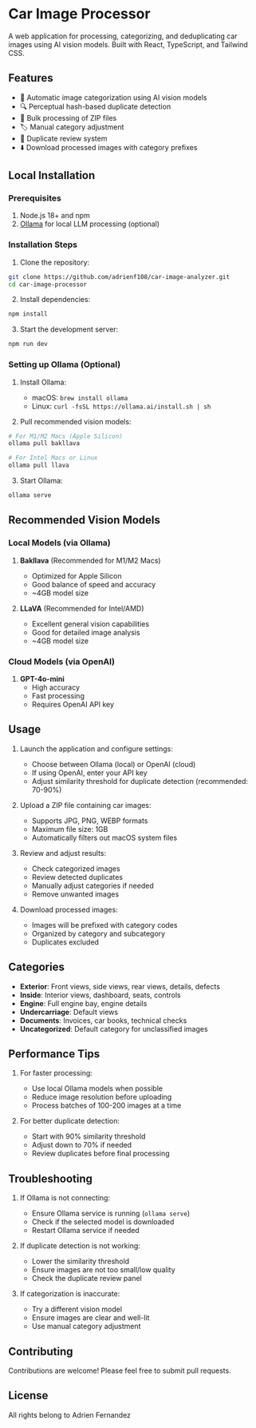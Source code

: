 # Car Image Processor

A web application for processing, categorizing, and deduplicating car images using AI vision models. Built with React, TypeScript, and Tailwind CSS.

## Features

- 🚗 Automatic image categorization using AI vision models
- 🔍 Perceptual hash-based duplicate detection
- 📁 Bulk processing of ZIP files
- 🏷️ Manual category adjustment
- 🔄 Duplicate review system
- ⬇️ Download processed images with category prefixes

## Local Installation

### Prerequisites

1. Node.js 18+ and npm
2. [Ollama](https://ollama.ai/) for local LLM processing (optional)

### Installation Steps

1. Clone the repository:

```bash
git clone https://github.com/adrienf108/car-image-analyzer.git
cd car-image-processor
```

2. Install dependencies:

```bash
npm install
```

3. Start the development server:

```bash
npm run dev
```

### Setting up Ollama (Optional)

1. Install Ollama:

   - macOS: `brew install ollama`
   - Linux: `curl -fsSL https://ollama.ai/install.sh | sh`

2. Pull recommended vision models:

```bash
# For M1/M2 Macs (Apple Silicon)
ollama pull bakllava

# For Intel Macs or Linux
ollama pull llava
```

3. Start Ollama:

```bash
ollama serve
```

## Recommended Vision Models

### Local Models (via Ollama)

1. **Bakllava** (Recommended for M1/M2 Macs)

   - Optimized for Apple Silicon
   - Good balance of speed and accuracy
   - ~4GB model size

2. **LLaVA** (Recommended for Intel/AMD)
   - Excellent general vision capabilities
   - Good for detailed image analysis
   - ~4GB model size

### Cloud Models (via OpenAI)

1. **GPT-4o-mini**
   - High accuracy
   - Fast processing
   - Requires OpenAI API key

## Usage

1. Launch the application and configure settings:

   - Choose between Ollama (local) or OpenAI (cloud)
   - If using OpenAI, enter your API key
   - Adjust similarity threshold for duplicate detection (recommended: 70-90%)

2. Upload a ZIP file containing car images:

   - Supports JPG, PNG, WEBP formats
   - Maximum file size: 1GB
   - Automatically filters out macOS system files

3. Review and adjust results:

   - Check categorized images
   - Review detected duplicates
   - Manually adjust categories if needed
   - Remove unwanted images

4. Download processed images:
   - Images will be prefixed with category codes
   - Organized by category and subcategory
   - Duplicates excluded

## Categories

- **Exterior**: Front views, side views, rear views, details, defects
- **Inside**: Interior views, dashboard, seats, controls
- **Engine**: Full engine bay, engine details
- **Undercarriage**: Default views
- **Documents**: Invoices, car books, technical checks
- **Uncategorized**: Default category for unclassified images

## Performance Tips

1. For faster processing:

   - Use local Ollama models when possible
   - Reduce image resolution before uploading
   - Process batches of 100-200 images at a time

2. For better duplicate detection:
   - Start with 90% similarity threshold
   - Adjust down to 70% if needed
   - Review duplicates before final processing

## Troubleshooting

1. If Ollama is not connecting:

   - Ensure Ollama service is running (`ollama serve`)
   - Check if the selected model is downloaded
   - Restart Ollama service if needed

2. If duplicate detection is not working:

   - Lower the similarity threshold
   - Ensure images are not too small/low quality
   - Check the duplicate review panel

3. If categorization is inaccurate:
   - Try a different vision model
   - Ensure images are clear and well-lit
   - Use manual category adjustment

## Contributing

Contributions are welcome! Please feel free to submit pull requests.

## License

All rights belong to Adrien Fernandez
